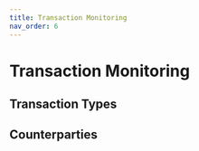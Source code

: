 ```yaml
---
title: Transaction Monitoring
nav_order: 6
---
```


# Transaction Monitoring

## Transaction Types
## Counterparties
